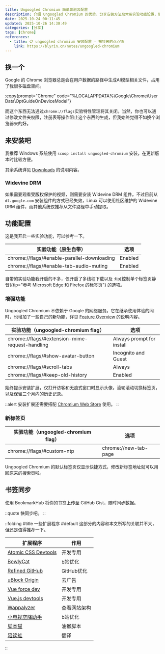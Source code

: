 ```yaml
---
title: Ungoogled Chromium 简单体验及配置
description: 介绍 Ungoogled Chromium 的优势，分享安装方法及常用实验功能设置，替代原版 Google Chrome，提升隐私与使用体验。
date: 2025-10-24 00:11:45
updated: 2025-10-26 14:30:49
categories: [分享]
tags: [Chrome]
references:
  - title: 📋 ungoogled chromium 安装配置 - 布铃酱的点心铺
    link: https://blyrin.cn/notes/ungoogled-chromium
---
```


## 换一个

Google 的 Chrome 浏览器总是会在用户数据的路径中生成AI模型相关文件，占用了我很多磁盘空间。

:copy{prompt="Chrome" code="%LOCALAPPDATA%\Google\Chrome\User Data\OptGuideOnDeviceModel"}

而这个东西无法通过`chrome://flags`实验特性管理将其关闭。当然，你也可以通过修改文件夹权限，注册表等操作阻止这个东西的生成，但我始终觉得不如换个浏览器来的好。

## 来安装吧

我推荐 Windows 系统使用 `scoop install ungoogled-chromium` 安装，在更新版本时比较方便。

其余系统详见 [Downloads](https://github.com/ungoogled-software/ungoogled-chromium#downloads) 的说明内容。

### Widevine DRM

如果需要观看受版权保护的视频，则需要安装 Widevine DRM 组件。不过目前从 `dl.google.com` 安装组件的方式已经失效，Linux 可以使用社区维护的 Widevine DRM 组件，而其他系统仅推荐从文件路径中手动提取。

## 功能配置

这是我开启一些实验功能，可以参考一下。

| 实验功能（原生自带） | 选项 |
| - | - |
| chrome://flags/#enable-parallel-downloading | Enabled |
| chrome://flags/#enable-tab-audio-muting | Enabled |

自带的实验功能我开启的不多，仅开启了多线程下载以及 :tip[控制单个标签页静音]{tip="参考 Microsoft Edge 和 Firefox 的标签页"} 的选项。

### 增强功能

Ungoogled Chromium 不依赖于 Google 的网络服务。它在继承使用体验的同时，也增加了一些自己的新功能，详见 [Feature Overview](https://github.com/ungoogled-software/ungoogled-chromium#feature-overview) 的说明内容。

| 实验功能（ungoogled-chromium flag） | 选项 |
| - | - |
| chrome://flags/#extension-mime-request-handling | Always prompt for install |
| chrome://flags/#show-avatar-button | Incognito and Guest |
| chrome://flags/#scroll-tabs | Always |
| chrome://flags/#keep-old-history | Enabled |

始终提示安装扩展，仅打开访客和无痕式窗口时显示头像，滚轮滚动切换标签页，以及保留三个月内的历史记录。

::alert
安装扩展还需要搭配 [Chromium Web Store](https://github.com/NeverDecaf/chromium-web-store/releases) 使用。
::

### 新标签页

| 实验功能（ungoogled-chromium flag） | 选项 |
| - | - |
| chrome://flags/#custom-ntp | chrome://new-tab-page |

Ungoogled Chromium 的默认标签页仅显示快捷方式，修改新标签地址就可以用回原来的搜索页啦。

## 书签同步

使用 BookmarkHub 将你的书签上传至 GitHub Gist，随时同步数据。

::quote
快同步吧。
::

::folding
#title
一些扩展程序
#default
这部分的内容和本文所写的关联并不大，但还是值得推荐一下。

| 扩展程序 | 作用 |
| - | - |
| [Atomic CSS Devtools](https://github.com/astahmer/atomic-css-devtools) | 开发专用 |
| [BewlyCat](https://github.com/keleus/BewlyCat) | b站优化 |
| [Refined GitHub](https://github.com/refined-github/refined-github) | GitHub优化 |
| [uBlock Origin](https://github.com/gorhill/uBlock) | 去广告 |
| [Vue force dev](https://github.com/hzmming/vue-force-dev) | 开发专用 |
| [Vue.js devtools](https://github.com/vuejs/devtools) | 开发专用 |
| [Wappalyzer](https://github.com/wappalyzer) | 查看网站架构 |
| [小电视空降助手](https://github.com/hanydd/BilibiliSponsorBlock) | b站优化 |
| [脚本猫](https://github.com/scriptscat/scriptcat) | 油猴脚本 |
| [陪读蛙](https://github.com/mengxi-ream/read-frog) | 翻译 |
::
